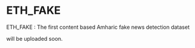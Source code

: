 # ETH_FAKE

ETH_FAKE : The first content based Amharic fake news detection dataset

will be uploaded soon.
